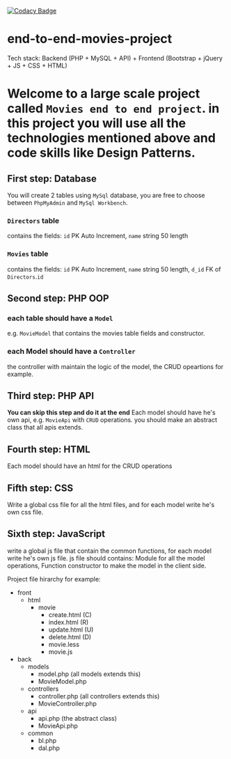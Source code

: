 [![Codacy Badge](https://api.codacy.com/project/badge/Grade/c6eae77cffa746308b8fbf216fafa34f)](https://www.codacy.com/app/kobieshka/end-to-end-movies-project?utm_source=github.com&amp;utm_medium=referral&amp;utm_content=MichalYosef/end-to-end-movies-project&amp;utm_campaign=Badge_Grade)

# end-to-end-movies-project
Tech stack: Backend (PHP + MySQL + API) + Frontend (Bootstrap + jQuery + JS + CSS + HTML)

# Welcome to a large scale project called `Movies end to end project`. in this project you will use all the technologies mentioned above and code skills like Design Patterns.

## First step: Database
You will create 2 tables using `MySql` database, you are free to choose between `PhpMyAdmin` and `MySql Workbench`.

### `Directors` table
contains the fields: `id` PK Auto Increment, `name` string 50 length

### `Movies` table
contains the fields: `id` PK Auto Increment, `name` string 50 length, `d_id` FK of `Directors`.`id`

## Second step: PHP OOP
### each table should have a `Model`
e.g. `MovieModel` that contains the movies table fields and constructor.
### each  Model should have a `Controller`
the controller with maintain the logic of the model, the CRUD opeartions for example.

## Third step: PHP API
**You can skip this step and do it at the end**
Each model should have he's own api, e.g. `MovieApi` with `CRUD` operations.
you should make an abstract class that all apis extends.

## Fourth step: HTML
Each model should have an html for the CRUD operations

## Fifth step: CSS
Write a global css file for all the html files, and for each model write he's own css file.

## Sixth step: JavaScript
write a global js file that contain the common functions, for each model write he's own js file.
js file should contains: Module for all the model operations, Function constructor to make the model in the client side.



Project file hirarchy for example:
* front
    * html
        * movie
            * create.html (C)
            * index.html  (R)
            * update.html (U)
            * delete.html (D)
            * movie.less
            * movie.js
* back
    * models
        * model.php (all models extends this)
        * MovieModel.php
    * controllers
        * controller.php (all controllers extends this)
        * MovieController.php
    * api
        * api.php (the abstract class)
        * MovieApi.php
    * common
        * bl.php
        * dal.php
